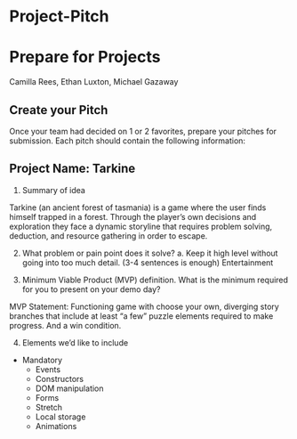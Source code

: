 # Project-Pitch

# Prepare for Projects

Camilla Rees, Ethan Luxton, Michael Gazaway

## Create your Pitch
Once your team had decided on 1 or 2 favorites, prepare your pitches for submission.
Each pitch should contain the following information:

## Project Name: Tarkine

1. Summary of idea

Tarkine (an ancient forest of tasmania) is a game where the user finds himself trapped in a forest. Through the player’s own decisions and exploration they face a dynamic storyline that requires problem solving, deduction, and resource gathering in order to escape.

2. What problem or pain point does it solve? a. Keep it high level without going into too much detail. (3-4 sentences is enough)
Entertainment

3. Minimum Viable Product (MVP) definition. What is the minimum required for you to present on your demo day?

MVP Statement: Functioning game with choose your own, diverging story branches that include at least “a few” puzzle elements required to make progress. And a win condition.

4. Elements we’d like to include
  - Mandatory
    - Events
    - Constructors
    - DOM manipulation
    - Forms
    - Stretch
    - Local storage
    - Animations

